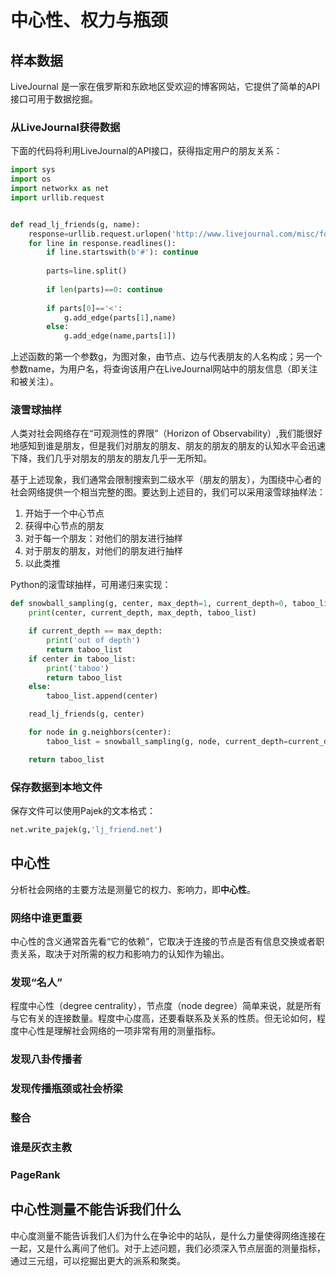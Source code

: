 # 中心性、权力与瓶颈

## 样本数据

LiveJournal 是一家在俄罗斯和东欧地区受欢迎的博客网站，它提供了简单的API接口可用于数据挖掘。

### 从LiveJournal获得数据

下面的代码将利用LiveJournal的API接口，获得指定用户的朋友关系：

```python
import sys
import os
import networkx as net
import urllib.request


def read_lj_friends(g, name):
    response=urllib.request.urlopen('http://www.livejournal.com/misc/fdata.bml?user='+name)
    for line in response.readlines():
        if line.startswith(b'#'): continue 
        
        parts=line.split()
        
        if len(parts)==0: continue
        
        if parts[0]=='<': 
            g.add_edge(parts[1],name)
        else:
            g.add_edge(name,parts[1])
```

上述函数的第一个参数g，为图对象，由节点、边与代表朋友的人名构成；另一个参数name，为用户名，将查询该用户在LiveJournal网站中的朋友信息（即关注和被关注）。

### 滚雪球抽样

人类对社会网络存在“可观测性的界限”（Horizon of Observability）,我们能很好地感知到谁是朋友，但是我们对朋友的朋友、朋友的朋友的朋友的认知水平会迅速下降，我们几乎对朋友的朋友的朋友几乎一无所知。

基于上述现象，我们通常会限制搜索到二级水平（朋友的朋友），为围绕中心者的社会网络提供一个相当完整的图。要达到上述目的，我们可以采用滚雪球抽样法：

1. 开始于一个中心节点
2. 获得中心节点的朋友
3. 对于每一个朋友：对他们的朋友进行抽样
4. 对于朋友的朋友，对他们的朋友进行抽样
5. 以此类推

Python的滚雪球抽样，可用递归来实现：

```python
def snowball_sampling(g, center, max_depth=1, current_depth=0, taboo_list=[]):
    print(center, current_depth, max_depth, taboo_list)

    if current_depth == max_depth:
        print('out of depth')
        return taboo_list
    if center in taboo_list:
        print('taboo')
        return taboo_list
    else:
        taboo_list.append(center) 

    read_lj_friends(g, center)

    for node in g.neighbors(center):
        taboo_list = snowball_sampling(g, node, current_depth=current_depth+1, max_depth=max_depth, taboo_list=taboo_list)

    return taboo_list
```

### 保存数据到本地文件

保存文件可以使用Pajek的文本格式：

```python
net.write_pajek(g,'lj_friend.net')
```

## 中心性

分析社会网络的主要方法是测量它的权力、影响力，即**中心性**。

### 网络中谁更重要

中心性的含义通常首先看“它的依赖”，它取决于连接的节点是否有信息交换或者职责关系，取决于对所需的权力和影响力的认知作为输出。

### 发现“名人”

程度中心性（degree centrality），节点度（node degree）简单来说，就是所有与它有关的连接数量。程度中心度高，还要看联系及关系的性质。但无论如何，程度中心性是理解社会网络的一项非常有用的测量指标。

### 发现八卦传播者

### 发现传播瓶颈或社会桥梁

### 整合

### 谁是灰衣主教

### PageRank



## 中心性测量不能告诉我们什么

中心度测量不能告诉我们人们为什么在争论中的站队，是什么力量使得网络连接在一起，又是什么离间了他们。对于上述问题，我们必须深入节点层面的测量指标，通过三元组，可以挖掘出更大的派系和聚类。
